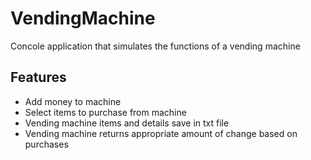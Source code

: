 # VendingMachine
Concole application that simulates the functions of a vending machine

<H2> Features </H2>
<ul> 
  <li> Add money to machine </li>
  <li> Select items to purchase from machine </li>
  <li> Vending machine items and details save in txt file </li>
  <li> Vending machine returns appropriate amount of change based on purchases </li>
</ul>
